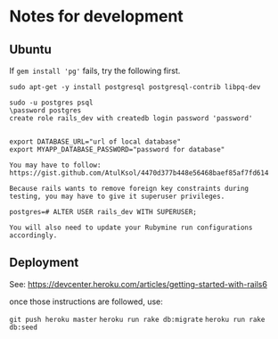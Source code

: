 # Notes for development

## Ubuntu

If ```gem install 'pg'``` fails, try the following first.
```
sudo apt-get -y install postgresql postgresql-contrib libpq-dev
```

```
sudo -u postgres psql
\password postgres
create role rails_dev with createdb login password 'password'


export DATABASE_URL="url of local database"
export MYAPP_DATABASE_PASSWORD="password for database"

You may have to follow:
https://gist.github.com/AtulKsol/4470d377b448e56468baef85af7fd614

Because rails wants to remove foreign key constraints during
testing, you may have to give it superuser privileges.

postgres=# ALTER USER rails_dev WITH SUPERUSER;

You will also need to update your Rubymine run configurations accordingly.

```

## Deployment

See: https://devcenter.heroku.com/articles/getting-started-with-rails6

once those instructions are followed, use:

```git push heroku master```
```heroku run rake db:migrate```
```heroku run rake db:seed```
